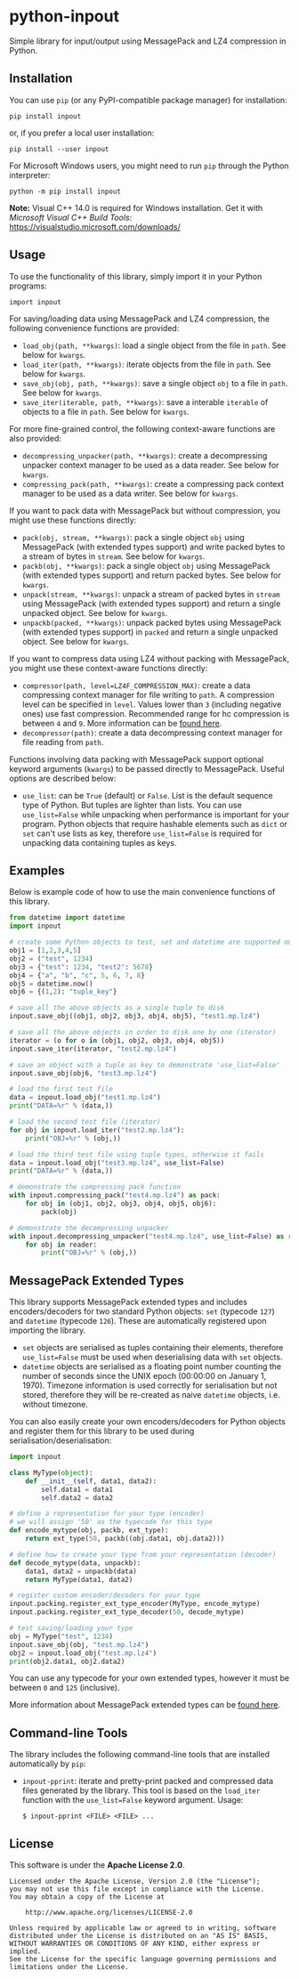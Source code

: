 # python-inpout

Simple library for input/output using MessagePack and LZ4 compression in Python.

## Installation

You can use `pip` (or any PyPI-compatible package manager) for installation:

    pip install inpout

or, if you prefer a local user installation:

    pip install --user inpout

For Microsoft Windows users, you might need to run `pip` through the Python interpreter:

    python -m pip install inpout

**Note:** Visual C++ 14.0 is required for Windows installation. Get it with *Microsoft Visual C++ Build Tools*: <https://visualstudio.microsoft.com/downloads/>

## Usage

To use the functionality of this library, simply import it in your Python programs:

    import inpout

For saving/loading data using MessagePack and LZ4 compression, the following convenience functions are provided:

* `load_obj(path, **kwargs)`: load a single object from the file in `path`. See below for `kwargs`.
* `load_iter(path, **kwargs)`: iterate objects from the file in `path`. See below for `kwargs`.
* `save_obj(obj, path, **kwargs)`: save a single object `obj` to a file in `path`. See below for `kwargs`.
* `save_iter(iterable, path, **kwargs)`: save a interable `iterable` of objects to a file in `path`. See below for `kwargs`.

For more fine-grained control, the following context-aware functions are also provided:

* `decompressing_unpacker(path, **kwargs)`: create a decompressing unpacker context manager to be used as a data reader. See below for `kwargs`.
* `compressing_pack(path, **kwargs)`: create a compressing pack context manager to be used as a data writer. See below for `kwargs`.

If you want to pack data with MessagePack but without compression, you might use these functions directly:

* `pack(obj, stream, **kwargs)`: pack a single object `obj` using MessagePack (with extended types support) and write packed bytes to a stream of bytes in `stream`. See below for `kwargs`.
* `packb(obj, **kwargs)`: pack a single object `obj` using MessagePack (with extended types support) and return packed bytes. See below for `kwargs`.
* `unpack(stream, **kwargs)`: unpack a stream of packed bytes in `stream` using MessagePack (with extended types support) and return a single unpacked object. See below for `kwargs`.
* `unpackb(packed, **kwargs)`: unpack packed bytes using MessagePack (with extended types support) in `packed` and return a single unpacked object. See below for `kwargs`.

If you want to compress data using LZ4 without packing with MessagePack, you might use these context-aware functions directly:

* `compressor(path, level=LZ4F_COMPRESSION_MAX)`: create a data compressing context manager for file writing to `path`. A compression level can be specified in `level`. Values lower than `3` (including negative ones) use fast compression. Recommended range for hc compression is between `4` and `9`. More information can be [found here](https://github.com/lz4/lz4/blob/dev/README.md).
* `decompressor(path)`: create a data decompressing context manager for file reading from `path`.

Functions involving data packing with MessagePack support optional keyword arguments (`kwargs`) to be passed directly to MessagePack. Useful options are described below:

* `use_list`: can be `True` (default) or `False`. List is the default sequence type of Python. But tuples are lighter than lists. You can use `use_list=False` while unpacking when performance is important for your program. Python objects that require hashable elements such as `dict` or `set` can't use lists as key, therefore `use_list=False` is required for unpacking data containing tuples as keys.

## Examples

Below is example code of how to use the main convenience functions of this library.

```python
from datetime import datetime
import inpout

# create some Python objects to test, set and datetime are supported out of the box
obj1 = [1,2,3,4,5]
obj2 = ("test", 1234)
obj3 = {"test": 1234, "test2": 5678}
obj4 = {"a", "b", "c", 5, 6, 7, 8}
obj5 = datetime.now()
obj6 = {(1,2): "tuple_key"}

# save all the above objects as a single tuple to disk
inpout.save_obj((obj1, obj2, obj3, obj4, obj5), "test1.mp.lz4")

# save all the above objects in order to disk one by one (iterator)
iterator = (o for o in (obj1, obj2, obj3, obj4, obj5))
inpout.save_iter(iterator, "test2.mp.lz4")

# save an object with a tuple as key to demonstrate 'use_list=False'
inpout.save_obj(obj6, "test3.mp.lz4")

# load the first test file
data = inpout.load_obj("test1.mp.lz4")
print("DATA=%r" % (data,))

# load the second test file (iterator)
for obj in inpout.load_iter("test2.mp.lz4"):
    print("OBJ=%r" % (obj,))

# load the third test file using tuple types, otherwise it fails
data = inpout.load_obj("test3.mp.lz4", use_list=False)
print("DATA=%r" % (data,))

# demonstrate the compressing pack function
with inpout.compressing_pack("test4.mp.lz4") as pack:
    for obj in (obj1, obj2, obj3, obj4, obj5, obj6):
        pack(obj)

# demonstrate the decompressing unpacker
with inpout.decompressing_unpacker("test4.mp.lz4", use_list=False) as reader:
    for obj in reader:
        print("OBJ=%r" % (obj,))
```

## MessagePack Extended Types

This library supports MessagePack extended types and includes encoders/decoders for two standard Python objects: `set` (typecode `127`) and `datetime` (typecode `126`). These are automatically registered upon importing the library.

* `set` objects are serialised as tuples containing their elements, therefore `use_list=False` must be used when deserialising data with `set` objects.
* `datetime` objects are serialised as a floating point number counting the number of seconds since the UNIX epoch (00:00:00 on January 1, 1970). Timezone information is used correctly for serialisation but not stored, therefore they will be re-created as naive `datetime` objects, i.e. without timezone.

You can also easily create your own encoders/decoders for Python objects and register them for this library to be used during serialisation/deserialisation:

```python
import inpout

class MyType(object):
    def __init__(self, data1, data2):
        self.data1 = data1
        self.data2 = data2

# define a representation for your type (encoder)
# we will assign '50' as the typecode for this type
def encode_mytype(obj, packb, ext_type):
    return ext_type(50, packb((obj.data1, obj.data2)))

# define how to create your type from your representation (decoder)
def decode_mytype(data, unpackb):
    data1, data2 = unpackb(data)
    return MyType(data1, data2)

# register custom encoder/decoders for your type
inpout.packing.register_ext_type_encoder(MyType, encode_mytype)
inpout.packing.register_ext_type_decoder(50, decode_mytype)

# test saving/loading your type
obj = MyType("test", 1234)
inpout.save_obj(obj, "test.mp.lz4")
obj2 = inpout.load_obj("test.mp.lz4")
print(obj2.data1, obj2.data2)
```

You can use any typecode for your own extended types, however it must be between `0` and `125` (inclusive).

More information about MessagePack extended types can be [found here](https://github.com/msgpack/msgpack/blob/master/spec.md#extension-types).

## Command-line Tools

The library includes the following command-line tools that are installed automatically by `pip`:

* `inpout-pprint`: iterate and pretty-print packed and compressed data files generated by the library. This tool is based on the `load_iter` function with the `use_list=False` keyword argument. Usage:

      $ inpout-pprint <FILE> <FILE> ...

## License

This software is under the **Apache License 2.0**.

    Licensed under the Apache License, Version 2.0 (the "License");
    you may not use this file except in compliance with the License.
    You may obtain a copy of the License at

        http://www.apache.org/licenses/LICENSE-2.0

    Unless required by applicable law or agreed to in writing, software
    distributed under the License is distributed on an "AS IS" BASIS,
    WITHOUT WARRANTIES OR CONDITIONS OF ANY KIND, either express or implied.
    See the License for the specific language governing permissions and
    limitations under the License.

